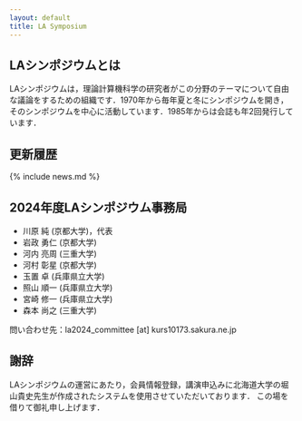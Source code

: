```yaml
---
layout: default
title: LA Symposium
---
```


LAシンポジウムとは
--------
LAシンポジウムは，理論計算機科学の研究者がこの分野のテーマについて自由な議論をするための組織です．1970年から毎年夏と冬にシンポジウムを開き，そのシンポジウムを中心に活動しています．1985年からは会誌も年2回発行しています．

更新履歴
--------
<div markdown="1" id="news">
{% include news.md %}
</div>

2024年度LAシンポジウム事務局
--------
* 川原 純 (京都大学)，代表
* 岩政 勇仁 (京都大学)
* 河内 亮周 (三重大学)
* 河村 彰星 (京都大学)
* 玉置 卓 (兵庫県立大学)
* 照山 順一 (兵庫県立大学)
* 宮崎 修一 (兵庫県立大学)
* 森本 尚之 (三重大学)

問い合わせ先：la2024_committee [at] kurs10173.sakura.ne.jp


謝辞
--------
LAシンポジウムの運営にあたり，会員情報登録，講演申込みに北海道大学の堀山貴史先生が作成されたシステムを使用させていただいております． この場を借りて御礼申し上げます． 
